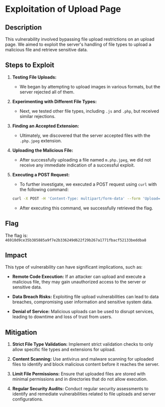 
# Exploitation of Upload Page

## Description
This vulnerability involved bypassing file upload restrictions on an upload page. We aimed to exploit the server's handling of file types to upload a malicious file and retrieve sensitive data.

## Steps to Exploit
1. **Testing File Uploads:**
   - We began by attempting to upload images in various formats, but the server rejected all of them.

2. **Experimenting with Different File Types:**
   - Next, we tested other file types, including `.js` and `.php`, but received similar rejections. 

3. **Finding an Accepted Extension:**
   - Ultimately, we discovered that the server accepted files with the `.php.jpeg` extension.

4. **Uploading the Malicious File:**
   - After successfully uploading a file named `m.php.jpeg`, we did not receive any immediate indication of a successful exploit.

5. **Executing a POST Request:**
   - To further investigate, we executed a POST request using `curl` with the following command:
   ```bash
   curl -X POST -H 'Content-Type: multipart/form-data' --form 'Upload=Upload' --form 'uploaded=@m.php.jpeg;type=image/jpeg' http://localhost/?page=upload
   ```
   - After executing this command, we successfully retrieved the flag.

## Flag
The flag is: `46910d9ce35b385885a9f7e2b336249d622f29b267a1771fbacf52133beddba8`

## Impact
This type of vulnerability can have significant implications, such as:

- **Remote Code Execution:** If an attacker can upload and execute a malicious file, they may gain unauthorized access to the server or sensitive data.

- **Data Breach Risks:** Exploiting file upload vulnerabilities can lead to data breaches, compromising user information and sensitive system data.

- **Denial of Service:** Malicious uploads can be used to disrupt services, leading to downtime and loss of trust from users.

## Mitigation
1. **Strict File Type Validation:** Implement strict validation checks to only allow specific file types and extensions for upload.

2. **Content Scanning:** Use antivirus and malware scanning for uploaded files to identify and block malicious content before it reaches the server.

3. **Limit File Permissions:** Ensure that uploaded files are stored with minimal permissions and in directories that do not allow execution.

4. **Regular Security Audits:** Conduct regular security assessments to identify and remediate vulnerabilities related to file uploads and server configurations.

